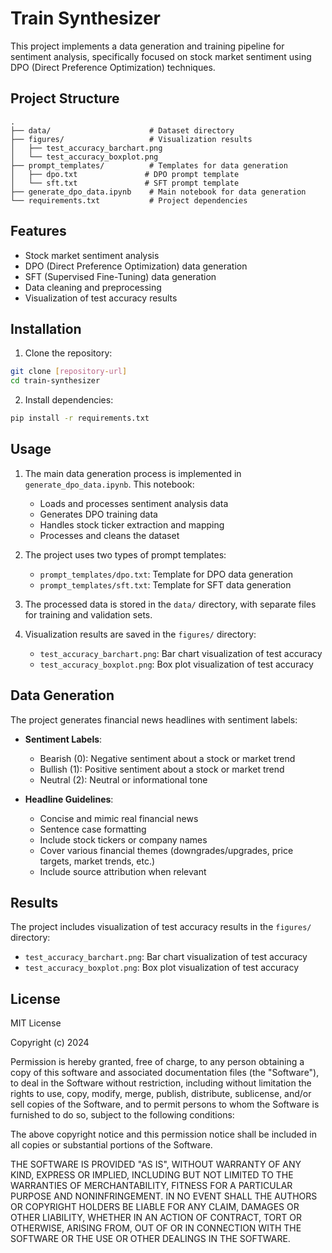 # Train Synthesizer

This project implements a data generation and training pipeline for sentiment analysis, specifically focused on stock market sentiment using DPO (Direct Preference Optimization) techniques.

## Project Structure

```
.
├── data/                      # Dataset directory
├── figures/                   # Visualization results
│   ├── test_accuracy_barchart.png
│   └── test_accuracy_boxplot.png
├── prompt_templates/          # Templates for data generation
│   ├── dpo.txt               # DPO prompt template
│   └── sft.txt               # SFT prompt template
├── generate_dpo_data.ipynb    # Main notebook for data generation
└── requirements.txt           # Project dependencies
```

## Features

- Stock market sentiment analysis
- DPO (Direct Preference Optimization) data generation
- SFT (Supervised Fine-Tuning) data generation
- Data cleaning and preprocessing
- Visualization of test accuracy results

## Installation

1. Clone the repository:
```bash
git clone [repository-url]
cd train-synthesizer
```

2. Install dependencies:
```bash
pip install -r requirements.txt
```

## Usage

1. The main data generation process is implemented in `generate_dpo_data.ipynb`. This notebook:
   - Loads and processes sentiment analysis data
   - Generates DPO training data
   - Handles stock ticker extraction and mapping
   - Processes and cleans the dataset

2. The project uses two types of prompt templates:
   - `prompt_templates/dpo.txt`: Template for DPO data generation
   - `prompt_templates/sft.txt`: Template for SFT data generation

3. The processed data is stored in the `data/` directory, with separate files for training and validation sets.

4. Visualization results are saved in the `figures/` directory:
   - `test_accuracy_barchart.png`: Bar chart visualization of test accuracy
   - `test_accuracy_boxplot.png`: Box plot visualization of test accuracy

## Data Generation

The project generates financial news headlines with sentiment labels:

- **Sentiment Labels**:
  - Bearish (0): Negative sentiment about a stock or market trend
  - Bullish (1): Positive sentiment about a stock or market trend
  - Neutral (2): Neutral or informational tone

- **Headline Guidelines**:
  - Concise and mimic real financial news
  - Sentence case formatting
  - Include stock tickers or company names
  - Cover various financial themes (downgrades/upgrades, price targets, market trends, etc.)
  - Include source attribution when relevant

## Results

The project includes visualization of test accuracy results in the `figures/` directory:
- `test_accuracy_barchart.png`: Bar chart visualization of test accuracy
- `test_accuracy_boxplot.png`: Box plot visualization of test accuracy

## License

MIT License

Copyright (c) 2024

Permission is hereby granted, free of charge, to any person obtaining a copy
of this software and associated documentation files (the "Software"), to deal
in the Software without restriction, including without limitation the rights
to use, copy, modify, merge, publish, distribute, sublicense, and/or sell
copies of the Software, and to permit persons to whom the Software is
furnished to do so, subject to the following conditions:

The above copyright notice and this permission notice shall be included in all
copies or substantial portions of the Software.

THE SOFTWARE IS PROVIDED "AS IS", WITHOUT WARRANTY OF ANY KIND, EXPRESS OR
IMPLIED, INCLUDING BUT NOT LIMITED TO THE WARRANTIES OF MERCHANTABILITY,
FITNESS FOR A PARTICULAR PURPOSE AND NONINFRINGEMENT. IN NO EVENT SHALL THE
AUTHORS OR COPYRIGHT HOLDERS BE LIABLE FOR ANY CLAIM, DAMAGES OR OTHER
LIABILITY, WHETHER IN AN ACTION OF CONTRACT, TORT OR OTHERWISE, ARISING FROM,
OUT OF OR IN CONNECTION WITH THE SOFTWARE OR THE USE OR OTHER DEALINGS IN THE
SOFTWARE.


